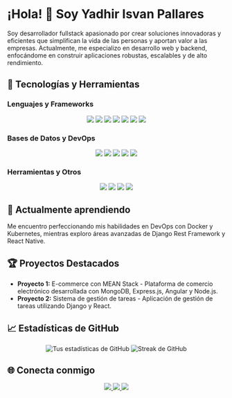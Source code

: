 # ¡Hola! 👋 Soy Yadhir Isvan Pallares

Soy desarrollador fullstack apasionado por crear soluciones innovadoras y eficientes que simplifican la vida de las personas y aportan valor a las empresas. Actualmente, me especializo en desarrollo web y backend, enfocándome en construir aplicaciones robustas, escalables y de alto rendimiento.

## 🚀 Tecnologías y Herramientas

### Lenguajes y Frameworks
<p align="center"> 
  <img src="https://img.shields.io/badge/Angular-DD0031?style=for-the-badge&logo=angular&logoColor=white" /> 
  <img src="https://img.shields.io/badge/Vue.js-4FC08D?style=for-the-badge&logo=vue.js&logoColor=white" /> 
  <img src="https://img.shields.io/badge/React-61DAFB?style=for-the-badge&logo=react&logoColor=black" /> 
  <img src="https://img.shields.io/badge/Java-007396?style=for-the-badge&logo=java&logoColor=white" /> 
  <img src="https://img.shields.io/badge/Python-3776AB?style=for-the-badge&logo=python&logoColor=white" /> 
  <img src="https://img.shields.io/badge/Node.js-339933?style=for-the-badge&logo=nodedotjs&logoColor=white" /> 
  <img src="https://img.shields.io/badge/Django-092E20?style=for-the-badge&logo=django&logoColor=white" /> 
</p>

### Bases de Datos y DevOps
<p align="center"> 
  <img src="https://img.shields.io/badge/MongoDB-47A248?style=for-the-badge&logo=mongodb&logoColor=white" /> 
  <img src="https://img.shields.io/badge/PostgreSQL-336791?style=for-the-badge&logo=postgresql&logoColor=white" /> 
  <img src="https://img.shields.io/badge/Firebase-FFCA28?style=for-the-badge&logo=firebase&logoColor=black" /> 
  <img src="https://img.shields.io/badge/Docker-2496ED?style=for-the-badge&logo=docker&logoColor=white" /> 
  <img src="https://img.shields.io/badge/Kubernetes-326CE5?style=for-the-badge&logo=kubernetes&logoColor=white" /> 
</p>

### Herramientas y Otros
<p align="center"> 
  <img src="https://img.shields.io/badge/Express.js-000000?style=for-the-badge&logo=express&logoColor=white" /> 
  <img src="https://img.shields.io/badge/Vercel-000000?style=for-the-badge&logo=vercel&logoColor=white" /> 
  <img src="https://img.shields.io/badge/Git-F05032?style=for-the-badge&logo=git&logoColor=white" /> 
  <img src="https://img.shields.io/badge/Visual%20Studio%20Code-007ACC?style=for-the-badge&logo=visual-studio-code&logoColor=white" /> 
</p>

## 🌱 Actualmente aprendiendo
Me encuentro perfeccionando mis habilidades en DevOps con Docker y Kubernetes, mientras exploro áreas avanzadas de Django Rest Framework y React Native.

## 🏆 Proyectos Destacados
- **Proyecto 1:** E-commerce con MEAN Stack - Plataforma de comercio electrónico desarrollada con MongoDB, Express.js, Angular y Node.js.
- **Proyecto 2:** Sistema de gestión de tareas - Aplicación de gestión de tareas utilizando Django y React.

## 📈 Estadísticas de GitHub
<p align="center"> 
  <img src="https://github-readme-stats.vercel.app/api?username=YadhirIsvan&show_icons=true&theme=radical" alt="Tus estadísticas de GitHub" /> 
  <img src="https://github-readme-streak-stats.herokuapp.com/?user=YadhirIsvan&theme=radical" alt="Streak de GitHub" /> 
</p>

## 🌐 Conecta conmigo
<p align="center"> 
  <a href="https://www.linkedin.com/in/tu-usuario/"> 
    <img src="https://img.shields.io/badge/LinkedIn-0A66C2?style=for-the-badge&logo=linkedin&logoColor=white" /> 
  </a> 
  <a href="https://twitter.com/tu-usuario"> 
    <img src="https://img.shields.io/badge/Twitter-1DA1F2?style=for-the-badge&logo=twitter&logoColor=white" /> 
  </a> 
  <a href="mailto:tu-email@correo.com"> 
    <img src="https://img.shields.io/badge/Correo-EA4335?style=for-the-badge&logo=gmail&logoColor=white" /> 
  </a> 
</p>
